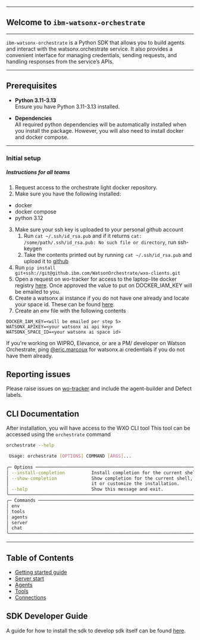 ******************************************
## Welcome to `ibm-watsonx-orchestrate`
******************************************

`ibm-watsonx-orchestrate` is a Python SDK that allows you to build agents and interact with the 
watsonx.orchestrate service. It also provides a convenient interface for managing credentials, sending requests, and 
handling responses from the service’s APIs.

------------------------------------------

## Prerequisites

- **Python 3.11-3.13**  
  Ensure you have Python 3.11-3.13 installed.

- **Dependencies**  
  All required python dependencies will be automatically installed when you install the package. However,
  you will also need to install docker and docker compose.

------------------------------------------


### Initial setup
##### Instructions for all teams
1. Request access to the orchestrate light docker repository.
2. Make sure you have the following installed:
- docker
- docker compose
- python 3.12
3. Make sure your ssh key is uploaded to your personal github account 
   1. Run `cat ~/.ssh/id_rsa.pub` and if it returns `cat: /some/path/.ssh/id_rsa.pub: No such file or directory`, run ssh-keygen
   2. Take the contents printed out by running `cat ~/.ssh/id_rsa.pub` and upload it to [github](https://github.ibm.com/settings/keys)  
4. Run `pip install git+ssh://git@github.ibm.com/WatsonOrchestrate/wxo-clients.git`
5. Open a request on wo-tracker for access to the laptop-lite docker registry [here](https://github.ibm.com/WatsonOrchestrate/wo-tracker/issues/new?assignees=sampath-dechu%2C+Rijo-Pius%2C+Eric-Marcoux%2C+mario-briggs&labels=agent-builder%2Corchestrate-lite-access-request&projects=&template=wxo-agent-builder-sdk-access-request.md&title=Orchestrate+Lite+Docker+Registry+Access+Request). Once approved the value to put on DOCKER_IAM_KEY will be emailed to you. 
6. Create a watsonx ai instance if you do not have one already and locate your space id. These can be found [here](https://dataplatform.cloud.ibm.com/developer-access?context=wx).
7. Create an env file with the following contents
```env
DOCKER_IAM_KEY=<will be emailed per step 5>
WATSONX_APIKEY=<your watsonx ai api key>
WATSONX_SPACE_ID=<your watsonx ai space id>
```

If you're working on WIPRO, Elevance, or are a PM/ developer on Watson Orchestrate, ping [@eric.marcoux](https://ibm.enterprise.slack.com/team/W3PNE8R3L) for watsonx.ai credentials if you do not have them already.

## Reporting issues
Please raise issues on [wo-tracker](https://github.ibm.com/WatsonOrchestrate/wo-tracker/issues/new?assignees=&labels=type-bug&projects=&template=1-wo-bug-report-template.md&title=BUG%3A+XXX)
and include the agent-builder and Defect labels.

## CLI Documentation

After installation, you will have access to the WXO CLI tool
This tool can be accessed using the `orchestrate` command

```bash
orchestrate --help

 Usage: orchestrate [OPTIONS] COMMAND [ARGS]...                                 
                                                                                
╭─ Options ────────────────────────────────────────────────────────────────────╮
│ --install-completion          Install completion for the current shell.      │
│ --show-completion             Show completion for the current shell, to copy │
│                               it or customize the installation.              │
│ --help                        Show this message and exit.                    │
╰──────────────────────────────────────────────────────────────────────────────╯
╭─ Commands ───────────────────────────────────────────────────────────────────╮
│ env                                                                          │
│ tools                                                                        │
│ agents                                                                       │
│ server                                                                       │
│ chat                                                                         │
╰──────────────────────────────────────────────────────────────────────────────╯

```
---

## Table of Contents
- [Getting started guide](./docs/0_getting_started.md)
- [Server start](./docs/1_server_start.md)
- [Agents](./docs/2_agents.md)
- [Tools](./docs/2_tools.md)
- [Connections](./docs/2_connections.md)


## SDK Developer Guide
A guide for how to install the sdk to develop sdk itself can be found [here](./docs/9_cli_development.md).
